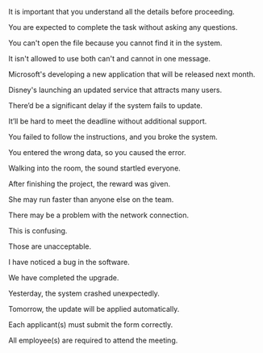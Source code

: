 It is important that you understand all the details before proceeding.

You are expected to complete the task without asking any questions.

You can't open the file because you cannot find it in the system.

It isn't allowed to use both can't and cannot in one message.

Microsoft's developing a new application that will be released next month.

Disney's launching an updated service that attracts many users.

There’d be a significant delay if the system fails to update.

It’ll be hard to meet the deadline without additional support.

You failed to follow the instructions, and you broke the system.

You entered the wrong data, so you caused the error.

Walking into the room, the sound startled everyone.

After finishing the project, the reward was given.

She may run faster than anyone else on the team.

There may be a problem with the network connection.

This is confusing.

Those are unacceptable.

I have noticed a bug in the software.

We have completed the upgrade.

Yesterday, the system crashed unexpectedly.

Tomorrow, the update will be applied automatically.

Each applicant(s) must submit the form correctly.

All employee(s) are required to attend the meeting.